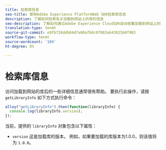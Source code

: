 ```yaml
---
title: 检索库信息
seo-title: 使用Adobe Experience PlatformWeb SDK检索库信息
description: 了解如何检索有关加载到网站上的库的信息
seo-description: 了解如何通过Adobe Experience CloudSDK自动收集加载到网站上的图书馆信息
translation-type: tm+mt
source-git-commit: e9fb726ddb84d7a08afb8c0f083a643025b0f903
workflow-type: tm+mt
source-wordcount: '104'
ht-degree: 0%

---
```



# 检索库信息

访问加载到网站的库后的一些详细信息通常很有帮助。 要执行此操作，请按 `getLibraryInfo` 如下方式执行命令：

```js
alloy("getLibraryInfo").then(function(libraryInfo) {
  console.log(libraryInfo.version);
});
```

当前，提供的 `libraryInfo` 对象包含以下属性：

* `version` 这是加载库的版本。 例如，如果要加载的库版本为1.0.0，则该值将为 `1.0.0`。